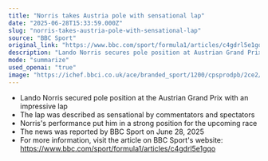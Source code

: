 ```yaml
---
title: "Norris takes Austria pole with sensational lap"
date: "2025-06-28T15:33:59.000Z"
slug: "norris-takes-austria-pole-with-sensational-lap"
source: "BBC Sport"
original_link: "https://www.bbc.com/sport/formula1/articles/c4gdrl5e1gqo"
description: "Lando Norris secures pole position at Austrian Grand Prix with sensational lap, putting him in strong position for upcoming race."
mode: "summarize"
used_openai: "true"
image: "https://ichef.bbci.co.uk/ace/branded_sport/1200/cpsprodpb/2ce2/live/eea88e80-5431-11f0-9b41-95612fdbd2fd.jpg"
---
```


- Lando Norris secured pole position at the Austrian Grand Prix with an impressive lap
- The lap was described as sensational by commentators and spectators
- Norris's performance put him in a strong position for the upcoming race
- The news was reported by BBC Sport on June 28, 2025
- For more information, visit the article on BBC Sport's website: https://www.bbc.com/sport/formula1/articles/c4gdrl5e1gqo